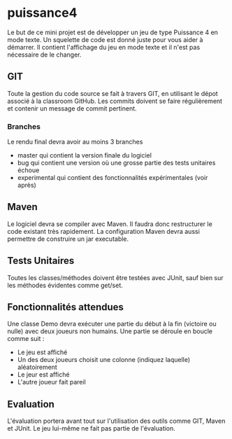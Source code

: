 # puissance4
Le but de ce mini projet est de développer un jeu de type Puissance 4 en mode texte.
Un squelette de code est donné juste pour vous aider à démarrer. Il contient
l'affichage du jeu en mode texte et il n'est pas nécessaire de le changer.

## GIT
Toute la gestion du code source se fait à travers GIT, en utilisant le dépot associé
à la classroom GitHub. Les commits doivent se faire régulièrement et contenir un
message de commit pertinent.

### Branches
Le rendu final devra avoir au moins 3 branches
* master qui contient la version finale du logiciel
* bug qui contient une version où une grosse partie des tests unitaires échoue
* experimental qui contient des fonctionnalités expérimentales (voir après)

## Maven
Le logiciel devra se compiler avec Maven. Il faudra donc restructurer le code
existant très rapidement.
La configuration Maven devra aussi permettre de construire un jar executable.  

## Tests Unitaires
Toutes les classes/méthodes doivent être testées avec JUnit, sauf bien sur les méthodes
évidentes comme get/set.

## Fonctionnalités attendues
Une classe Demo devra exécuter une partie du début à la fin (victoire ou nulle) avec deux joueurs
non humains. Une partie se déroule en boucle comme suit :
* Le jeu est affiché
* Un des deux joueurs choisit une colonne (indiquez laquelle) aléatoirement
* Le jeur est affiché
* L'autre joueur fait pareil



## Evaluation
L'évaluation portera avant tout sur l'utilisation des outils comme GIT, Maven et JUnit.
Le jeu lui-même ne fait pas partie de l'évaluation.
